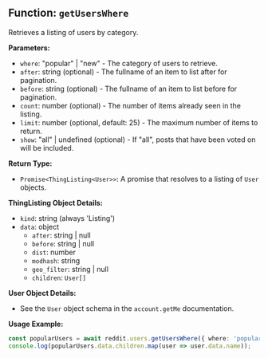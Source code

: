 ## Function: `getUsersWhere`

Retrieves a listing of users by category.

**Parameters:**

- `where`: "popular" | "new" - The category of users to retrieve.
- `after`: string (optional) - The fullname of an item to list after for pagination.
- `before`: string (optional) - The fullname of an item to list before for pagination.
- `count`: number (optional) - The number of items already seen in the listing.
- `limit`: number (optional, default: 25) - The maximum number of items to return.
- `show`: "all" | undefined (optional) - If "all", posts that have been voted on will be included.

**Return Type:**

- `Promise<ThingListing<User>>`: A promise that resolves to a listing of `User` objects.

**ThingListing<User> Object Details:**

- `kind`: string (always 'Listing')
- `data`: object
  - `after`: string | null
  - `before`: string | null
  - `dist`: number
  - `modhash`: string
  - `geo_filter`: string | null
  - `children`: `User[]`

**User Object Details:**

- See the `User` object schema in the `account.getMe` documentation.

**Usage Example:**

```typescript
const popularUsers = await reddit.users.getUsersWhere({ where: 'popular', limit: 10 });
console.log(popularUsers.data.children.map(user => user.data.name));
``` 
